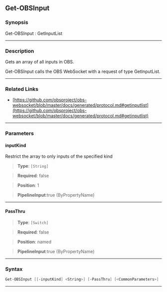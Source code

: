 Get-OBSInput
------------
### Synopsis
Get-OBSInput : GetInputList

---
### Description

Gets an array of all inputs in OBS.


Get-OBSInput calls the OBS WebSocket with a request of type GetInputList.

---
### Related Links
* [https://github.com/obsproject/obs-websocket/blob/master/docs/generated/protocol.md#getinputlist](https://github.com/obsproject/obs-websocket/blob/master/docs/generated/protocol.md#getinputlist)



---
### Parameters
#### **inputKind**

Restrict the array to only inputs of the specified kind



> **Type**: ```[String]```

> **Required**: false

> **Position**: 1

> **PipelineInput**:true (ByPropertyName)



---
#### **PassThru**

> **Type**: ```[Switch]```

> **Required**: false

> **Position**: named

> **PipelineInput**:true (ByPropertyName)



---
### Syntax
```PowerShell
Get-OBSInput [[-inputKind] <String>] [-PassThru] [<CommonParameters>]
```
---
